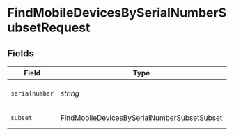 # FindMobileDevicesBySerialNumberSubsetRequest


## Fields

| Field                                                                                                                 | Type                                                                                                                  | Required                                                                                                              | Description                                                                                                           |
| --------------------------------------------------------------------------------------------------------------------- | --------------------------------------------------------------------------------------------------------------------- | --------------------------------------------------------------------------------------------------------------------- | --------------------------------------------------------------------------------------------------------------------- |
| `serialnumber`                                                                                                        | *string*                                                                                                              | :heavy_check_mark:                                                                                                    | Serial number to filter by                                                                                            |
| `subset`                                                                                                              | [FindMobileDevicesBySerialNumberSubsetSubset](../../models/operations/findmobiledevicesbyserialnumbersubsetsubset.md) | :heavy_check_mark:                                                                                                    | Subset to filter by                                                                                                   |